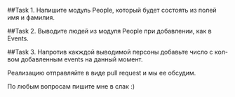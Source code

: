 ##Task 1. Напишите модуль People, который будет состоять из полей имя и фамилия.  

##Task 2. Выводите людей из модуля People при добавлении, как в Events.  

##Task 3. Напротив какждой выводимой персоны добавьте число с кол-вом добавленным events на данный момент.
  

Реализацию отправляйте в виде pull request и мы ее обсудим.  

По любым вопросам пишите мне в слак :)